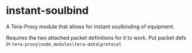 # instant-soulbind

A Tera-Proxy module that allows for instant soulbinding of equipment.

Requires the two attached packet definitions for it to work. Put packet defs in `tera-proxy\node_modules\tera-data\protocol`
